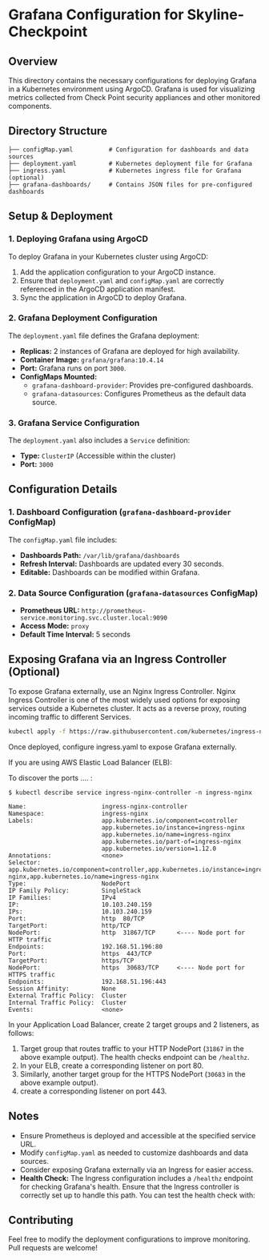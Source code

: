 # Grafana Configuration for Skyline-Checkpoint

## Overview
This directory contains the necessary configurations for deploying Grafana in a Kubernetes environment using ArgoCD. Grafana is used for visualizing metrics collected from Check Point security appliances and other monitored components.

## Directory Structure
```
├── configMap.yaml          # Configuration for dashboards and data sources
├── deployment.yaml         # Kubernetes deployment file for Grafana
├── ingress.yaml            # Kubernetes ingress file for Grafana (optional)
├── grafana-dashboards/     # Contains JSON files for pre-configured dashboards
```

## Setup & Deployment
### 1. Deploying Grafana using ArgoCD
To deploy Grafana in your Kubernetes cluster using ArgoCD:
1. Add the application configuration to your ArgoCD instance.
2. Ensure that `deployment.yaml` and `configMap.yaml` are correctly referenced in the ArgoCD application manifest.
3. Sync the application in ArgoCD to deploy Grafana.

### 2. Grafana Deployment Configuration
The `deployment.yaml` file defines the Grafana deployment:
- **Replicas:** 2 instances of Grafana are deployed for high availability.
- **Container Image:** `grafana/grafana:10.4.14`
- **Port:** Grafana runs on port `3000`.
- **ConfigMaps Mounted:**
  - `grafana-dashboard-provider`: Provides pre-configured dashboards.
  - `grafana-datasources`: Configures Prometheus as the default data source.

### 3. Grafana Service Configuration
The `deployment.yaml` also includes a `Service` definition:
- **Type:** `ClusterIP` (Accessible within the cluster)
- **Port:** `3000`

## Configuration Details
### 1. Dashboard Configuration (`grafana-dashboard-provider` ConfigMap)
The `configMap.yaml` file includes:
- **Dashboards Path:** `/var/lib/grafana/dashboards`
- **Refresh Interval:** Dashboards are updated every 30 seconds.
- **Editable:** Dashboards can be modified within Grafana.

### 2. Data Source Configuration (`grafana-datasources` ConfigMap)
- **Prometheus URL:** `http://prometheus-service.monitoring.svc.cluster.local:9090`
- **Access Mode:** `proxy`
- **Default Time Interval:** 5 seconds

## Exposing Grafana via an Ingress Controller (Optional)
To expose Grafana externally, use an Nginx Ingress Controller.
Nginx Ingress Controller is one of the most widely used options for exposing services outside a Kubernetes cluster. It acts as a reverse proxy, routing incoming traffic to different Services.

   ```bash
   kubectl apply -f https://raw.githubusercontent.com/kubernetes/ingress-nginx/controller-v1.12.0/deploy/static/provider/baremetal/deploy.yaml
   ```
Once deployed, configure ingress.yaml to expose Grafana externally.

If you are using AWS Elastic Load Balancer (ELB):

To discover the ports .... : 

```console
$ kubectl describe service ingress-nginx-controller -n ingress-nginx

Name:                     ingress-nginx-controller
Namespace:                ingress-nginx
Labels:                   app.kubernetes.io/component=controller
                          app.kubernetes.io/instance=ingress-nginx
                          app.kubernetes.io/name=ingress-nginx
                          app.kubernetes.io/part-of=ingress-nginx
                          app.kubernetes.io/version=1.12.0
Annotations:              <none>
Selector:                 app.kubernetes.io/component=controller,app.kubernetes.io/instance=ingress-nginx,app.kubernetes.io/name=ingress-nginx
Type:                     NodePort
IP Family Policy:         SingleStack
IP Families:              IPv4
IP:                       10.103.240.159
IPs:                      10.103.240.159
Port:                     http  80/TCP
TargetPort:               http/TCP
NodePort:                 http  31867/TCP      <---- Node port for HTTP traffic
Endpoints:                192.168.51.196:80
Port:                     https  443/TCP
TargetPort:               https/TCP
NodePort:                 https  30683/TCP     <---- Node port for HTTPS traffic
Endpoints:                192.168.51.196:443
Session Affinity:         None
External Traffic Policy:  Cluster
Internal Traffic Policy:  Cluster
Events:                   <none>
```

In your Application Load Balancer, create 2 target groups and 2 listeners, as follows:

   1. Target group that routes traffic to your HTTP NodePort (`31867` in the above example output). The health checks endpoint can be `/healthz`.
   2. In your ELB, create a corresponding listener on port 80.
   3. Similarly, another target group for the HTTPS NodePort (`30683` in the above example output).
   4. create a corresponding listener on port 443. 

## Notes
- Ensure Prometheus is deployed and accessible at the specified service URL.
- Modify `configMap.yaml` as needed to customize dashboards and data sources.
- Consider exposing Grafana externally via an Ingress for easier access.
- **Health Check:** The Ingress configuration includes a `/healthz` endpoint for checking Grafana's health. Ensure that the Ingress controller is correctly set up to handle this path. You can test the health check with:


## Contributing
Feel free to modify the deployment configurations to improve monitoring. Pull requests are welcome!

